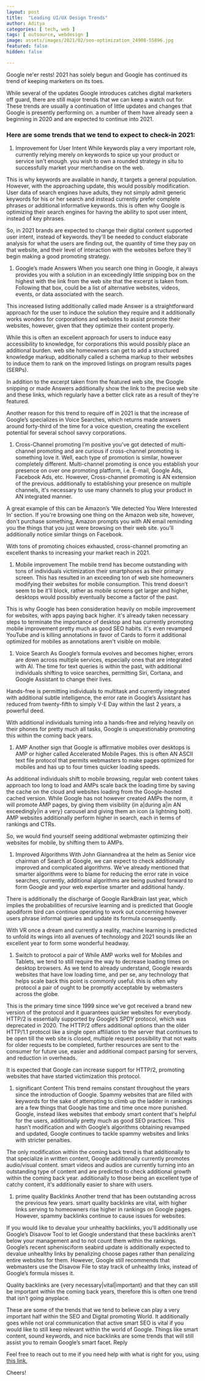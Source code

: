 ```yaml
---
layout: post
title:  "Leading UI/UX Design Trends"
author: Aditya
categories: [ tech, web ]
tags: [ outsource, webdesign ]
image: assets/images/2021/02/seo-optimization_24908-55896.jpg
featured: false
hidden: false

---
```


Google ne'er rests! 2021 has solely begun and Google has continued its trend of keeping marketers on its toes.

While several of the updates Google introduces catches digital marketers off guard, there are still major trends that we can keep a watch out for. These trends are usually a continuation of little updates and changes that Google is presently performing on. a number of them have already seen a beginning in 2020 and are expected to continue into 2021.

### Here are some trends that we tend to expect to check-in 2021:

1. Improvement for User Intent
While keywords play a very important role, currently relying merely on keywords to spice up your product or service isn't enough. you wish to own a rounded strategy in situ to successfully market your merchandise on the web.

This is why keywords are available in handy, it targets a general population. However, with the approaching update, this would possibly modification. User data of search engines have adults, they not simply admit generic keywords for his or her search and instead currently prefer complete phrases or additional informative keywords. this is often why Google is optimizing their search engines for having the ability to spot user intent, instead of key phrases.

So, in 2021 brands are expected to change their digital content supported user intent, instead of keywords. they'll be needed to conduct elaborate analysis for what the users are finding out, the quantity of time they pay on that website, and their level of interaction with the websites before they'll begin making a good promoting strategy.

1. Google’s made Answers
When you search one thing in Google, it always provides you with a solution in an exceedingly little snipping box on the highest with the link from the web site that the excerpt is taken from. Following that box, could be a list of alternative websites, videos, events, or data associated with the search.

This increased listing additionally called made Answer is a straightforward approach for the user to induce the solution they require and it additionally works wonders for corporations and websites to assist promote their websites, however, given that they optimize their content properly.

While this is often an excellent approach for users to induce easy accessibility to knowledge, for corporations this would possibly place an additional burden. web site homeowners can get to add a structured knowledge markup, additionally called a schema markup to their websites to induce them to rank on the improved listings on program results pages (SERPs).

In addition to the excerpt taken from the featured web site, the Google snipping or made Answers additionally show the link to the precise web site and these links, which regularly have a better click rate as a result of they're featured.

Another reason for this trend to require off in 2021 is that the increase of Google’s specializes in Voice Searches, which returns made answers around forty-third of the time for a voice question, creating the excellent potential for several school savvy corporations.

1. Cross-Channel promoting
I’m positive you've got detected of multi-channel promoting and are curious if cross-channel promoting is something love it. Well, each type of promotion is similar, however completely different. Multi-channel promoting is once you establish your presence on over one promoting platform, i.e. E-mail, Google Ads, Facebook Ads, etc. However, Cross-channel promoting is AN extension of the previous. additionally to establishing your presence on multiple channels, it's necessary to use many channels to plug your product in AN integrated manner.

A great example of this can be Amazon’s ‘We detected You Were Interested In’ section. If you're browsing one thing on the Amazon web site, however, don't purchase something, Amazon prompts you with AN email reminding you the things that you just were browsing on their web site. you'll additionally notice similar things on Facebook.

With tons of promoting choices exhausted, cross-channel promoting an excellent thanks to increasing your market reach in 2021.

1. Mobile improvement
The mobile trend has become outstanding with tons of individuals victimization their smartphones as their primary screen. This has resulted in an exceeding ton of web site homeowners modifying their websites for mobile consumption. This trend doesn’t seem to be it'll block, rather as mobile screens get larger and higher, desktops would possibly eventually become a factor of the past.

This is why Google has been consideration heavily on mobile improvement for websites, with apps paying back higher. it's already taken necessary steps to terminate the importance of desktop and has currently promoting mobile improvement pretty much as good SEO habits. it's even revamped YouTube and is killing annotations in favor of Cards to form it additional optimized for mobiles as annotations aren't visible on mobile.

1. Voice Search
As Google’s formula evolves and becomes higher, errors are down across multiple services, especially ones that are integrated with AI. The time for text queries is within the past, with additional individuals shifting to voice searches, permitting Siri, Cortana, and Google Assistant to change their lives.

Hands-free is permitting individuals to multitask and currently integrated with additional subtle intelligence, the error rate in Google’s Assistant has reduced from twenty-fifth to simply V-E Day within the last 2 years, a powerful deed.

With additional individuals turning into a hands-free and relying heavily on their phones for pretty much all tasks, Google is unquestionably promoting this within the coming back years.

1. AMP
Another sign that Google is affirmative mobiles over desktops is AMP or higher called Accelerated Mobile Pages. this is often AN ASCII text file protocol that permits webmasters to make pages optimized for mobiles and has up to four times quicker loading speeds.

As additional individuals shift to mobile browsing, regular web content takes approach too long to load and AMPs scale back the loading time by saving the cache on the cloud and websites loading from the Google-hosted cached version. While Google has not however created AMPs the norm, it will promote AMP pages, by giving them visibility {in a|during a|in AN exceedingly|in a very} carousel and giving them an icon (a lightning bolt). AMP websites additionally perform higher in search, each in terms of rankings and CTRs.

So, we would find yourself seeing additional webmaster optimizing their websites for mobile, by shifting them to AMPs.

1. Improved Algorithms
With John Giannandrea at the helm as Senior vice chairman of Search at Google, we can expect to check additionally improved and complicated algorithms. We’ve already mentioned that smarter algorithms were to blame for reducing the error rate in voice searches, currently, additional algorithms are being pushed forward to form Google and your web expertise smarter and additional handy.

There is additionally the discharge of Google RankBrain last year, which implies the probabilities of recursive learning and is predicted that Google apodiform bird can continue operating to work out concerning however users phrase informal queries and update its formula consequently.

With VR once a dream and currently a reality, machine learning is predicted to unfold its wings into all avenues of technology and 2021 sounds like an excellent year to form some wonderful headway.

1. Switch to protocol a pair of
While AMP works well for Mobiles and Tablets, we tend to still require the way to decrease loading times on desktop browsers. As we tend to already understand, Google rewards websites that have low loading time, and per se, any technology that helps scale back this point is commonly useful. this is often why protocol a pair of ought to be promptly acceptable by webmasters across the globe.

This is the primary time since 1999 since we've got received a brand new version of the protocol and it guarantees quicker websites for everybody. HTTP/2 is essentially supported by Google’s SPDY protocol, which was deprecated in 2020. The HTTP/2 offers additional options than the older HTTP/1.1 protocol like a single open affiliation to the server that continues to be open till the web site is closed, multiple request possibility that not waits for older requests to be completed, further resources are sent to the consumer for future use, easier and additional compact parsing for servers, and reduction in overheads.

It is expected that Google can increase support for HTTP/2, promoting websites that have started victimization this protocol.

1. significant Content
This trend remains constant throughout the years since the introduction of Google. Spammy websites that are filled with keywords for the sake of attempting to climb up the ladder in rankings are a few things that Google has time and time once more punished. Google, instead likes websites that embody smart content that's helpful for the users, additionally pretty much as good SEO practices. This hasn’t modification and with Google’s algorithms obtaining revamped and updated, Google continues to tackle spammy websites and links with stricter penalties.

The only modification within the coming back trend is that additionally to that specialize in written content, Google additionally currently promotes audio/visual content. smart videos and audios are currently turning into an outstanding type of content and are predicted to check additional growth within the coming back year. additionally to those being an excellent type of catchy content, it's additionally easier to share with users.

1. prime quality Backlinks
Another trend that has been outstanding across the previous few years. smart quality backlinks are vital, with higher links serving to homeowners rise higher in rankings on Google pages. However, spammy backlinks continue to cause issues for websites.

If you would like to devalue your unhealthy backlinks, you'll additionally use Google’s Disavow Tool to let Google understand that these backlinks aren't below your management and to not count them within the rankings. Google’s recent sphenisciform seabird update is additionally expected to devalue unhealthy links by penalizing choose pages rather than penalizing entire websites for them. However, Google still recommends that webmasters use the Disavow File to stay track of unhealthy links, instead of Google’s formula misses it.

Quality backlinks are {very necessary|vital|important} and that they can still be important within the coming back years, therefore this is often one trend that isn’t going anyplace.

These are some of the trends that we tend to believe can play a very important half within the SEO and Digital promoting World. It additionally goes while not oral communication that active smart SEO is vital if you would like to still keep relevant within the world of Google. Things like smart content, sound keywords, and nice backlinks are some trends that will still assist you to remain Google’s smart facet.
Reply

Feel free to reach out to me if you need help with what is right for you, using <a href="https://www.calendly.com/ahyconsulting/book" target="\_blank">this link.</a>

Cheers!
